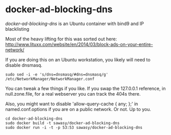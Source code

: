 docker-ad-blocking-dns
======================
*docker-ad-blocking-dns* is an Ubuntu  container with bind9 and IP blacklisting

Most of the heavy lifting for this was sorted out here: http://www.lituxx.com/website/en/2014/03/block-ads-on-your-entire-network/

If you are doing this on an Ubuntu workstation, you likely will need to disable dnsmasq.
```shell
sudo sed -i -e 's/dns=dnsmasq/#dns=dnsmasq/g' /etc/NetworkManager/NetworkManager.conf
```

You can tweak a few things if you like. If you swap the 127.0.0.1 reference, in null.zone.file, for a real webserver you can track the 404s there. 

Also, you might want to disable 'allow-query-cache { any; };' in named.conf.options if you are on a public network. Or not. Up to you.

```shell
cd docker-ad-blocking-dns
sudo docker build -t sawasy/docker-ad-blocking-dns
sudo docker run -i -t -p 53:53 sawasy/docker-ad-blocking-dns
```
